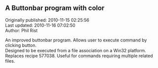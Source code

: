 ## A Buttonbar program with color   
Originally published: 2010-11-15 02:25:56  
Last updated: 2010-11-16 07:02:50  
Author: Phil Rist  
  
An improved buttonbar program.  Allows user to execute command by clicking button.  
Designed to be executed from a file association on a Win32 platform.  Replaces
recipe 577038.  Useful for commands requiring multiple related files.